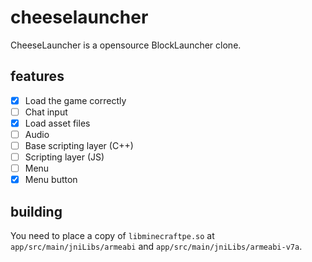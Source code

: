 # cheeselauncher

CheeseLauncher is a opensource BlockLauncher clone.


## features

- [x] Load the game correctly
- [ ] Chat input
- [x] Load asset files
- [ ] Audio
- [ ] Base scripting layer (C++)
- [ ] Scripting layer (JS)
- [ ] Menu
- [x] Menu button

## building
You need to place a copy of `libminecraftpe.so` at `app/src/main/jniLibs/armeabi` and
`app/src/main/jniLibs/armeabi-v7a`.